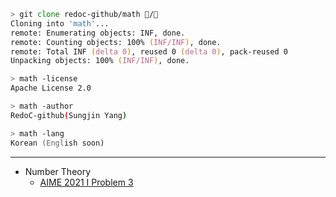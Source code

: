 ```zsh
> git clone redoc-github/math 🧠/🔢
Cloning into 'math'...
remote: Enumerating objects: INF, done.
remote: Counting objects: 100% (INF/INF), done.
remote: Total INF (delta 0), reused 0 (delta 0), pack-reused 0
Unpacking objects: 100% (INF/INF), done.

> math -license
Apache License 2.0

> math -author
RedoC-github(Sungjin Yang)

> math -lang
Korean (English soon)
```

---
- Number Theory
    - [AIME 2021 I Problem 3](NT/AIME21-I-3.md)
